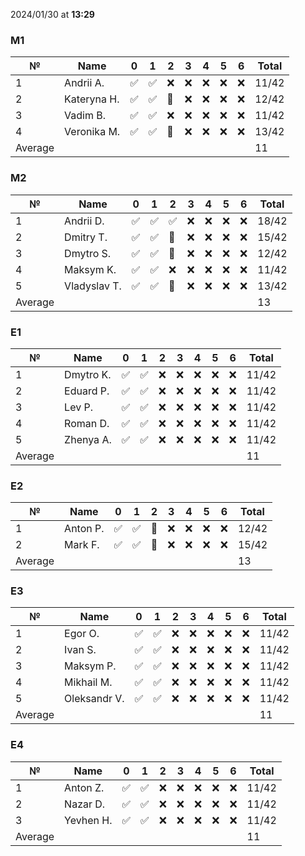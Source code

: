 2024/01/30 at **13:29**
### M1
|№|Name|0|1|2|3|4|5|6|Total|
|-----|-----|-----|-----|-----|-----|-----|-----|-----|-----|
|1|Andrii A.|✅|✅|❌|❌|❌|❌|❌|11/42|
|2|Kateryna H.|✅|✅|🔄|❌|❌|❌|❌|12/42|
|3|Vadim B.|✅|✅|❌|❌|❌|❌|❌|11/42|
|4|Veronika M.|✅|✅|🔄|❌|❌|❌|❌|13/42|
|Average|||||||||11|
### M2
|№|Name|0|1|2|3|4|5|6|Total|
|-----|-----|-----|-----|-----|-----|-----|-----|-----|-----|
|1|Andrii D.|✅|✅|✅|❌|❌|❌|❌|18/42|
|2|Dmitry T.|✅|✅|🔄|❌|❌|❌|❌|15/42|
|3|Dmytro S.|✅|✅|🔄|❌|❌|❌|❌|12/42|
|4|Maksym K.|✅|✅|❌|❌|❌|❌|❌|11/42|
|5|Vladyslav T.|✅|✅|🔄|❌|❌|❌|❌|13/42|
|Average|||||||||13|
### E1
|№|Name|0|1|2|3|4|5|6|Total|
|-----|-----|-----|-----|-----|-----|-----|-----|-----|-----|
|1|Dmytro K.|✅|✅|❌|❌|❌|❌|❌|11/42|
|2|Eduard P.|✅|✅|❌|❌|❌|❌|❌|11/42|
|3|Lev P.|✅|✅|❌|❌|❌|❌|❌|11/42|
|4|Roman D.|✅|✅|❌|❌|❌|❌|❌|11/42|
|5|Zhenya A.|✅|✅|❌|❌|❌|❌|❌|11/42|
|Average|||||||||11|
### E2
|№|Name|0|1|2|3|4|5|6|Total|
|-----|-----|-----|-----|-----|-----|-----|-----|-----|-----|
|1|Anton P.|✅|✅|🔄|❌|❌|❌|❌|12/42|
|2|Mark F.|✅|✅|🔄|❌|❌|❌|❌|15/42|
|Average|||||||||13|
### E3
|№|Name|0|1|2|3|4|5|6|Total|
|-----|-----|-----|-----|-----|-----|-----|-----|-----|-----|
|1|Egor O.|✅|✅|❌|❌|❌|❌|❌|11/42|
|2|Ivan S.|✅|✅|❌|❌|❌|❌|❌|11/42|
|3|Maksym P.|✅|✅|❌|❌|❌|❌|❌|11/42|
|4|Mikhail M.|✅|✅|❌|❌|❌|❌|❌|11/42|
|5|Oleksandr V.|✅|✅|❌|❌|❌|❌|❌|11/42|
|Average|||||||||11|
### E4
|№|Name|0|1|2|3|4|5|6|Total|
|-----|-----|-----|-----|-----|-----|-----|-----|-----|-----|
|1|Anton Z.|✅|✅|❌|❌|❌|❌|❌|11/42|
|2|Nazar D.|✅|✅|❌|❌|❌|❌|❌|11/42|
|3|Yevhen H.|✅|✅|❌|❌|❌|❌|❌|11/42|
|Average|||||||||11|
